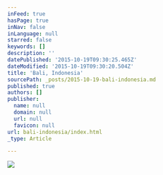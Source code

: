 ```yaml
---
inFeed: true
hasPage: true
inNav: false
inLanguage: null
starred: false
keywords: []
description: ''
datePublished: '2015-10-19T09:30:25.465Z'
dateModified: '2015-10-19T09:30:20.504Z'
title: 'Bali, Indonesia'
sourcePath: _posts/2015-10-19-bali-indonesia.md
published: true
authors: []
publisher:
  name: null
  domain: null
  url: null
  favicon: null
url: bali-indonesia/index.html
_type: Article

---
```

![](https://the-grid-user-content.s3-us-west-2.amazonaws.com/b43e9d26-39f3-4254-9e66-d31fda3f4360.jpg)